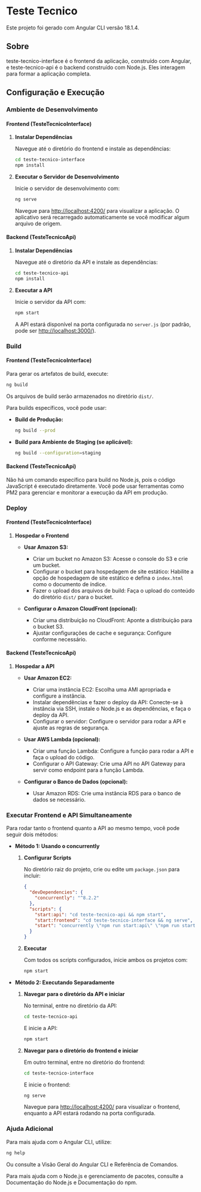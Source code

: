 # Teste Tecnico

Este projeto foi gerado com Angular CLI versão 18.1.4.

## Sobre

teste-tecnico-interface é o frontend da aplicação, construído com Angular, e teste-tecnico-api é o backend construído com Node.js. Eles interagem para formar a aplicação completa.

## Configuração e Execução

### Ambiente de Desenvolvimento

#### Frontend (TesteTecnicoInterface)

1. **Instalar Dependências**

   Navegue até o diretório do frontend e instale as dependências:

   ```bash
   cd teste-tecnico-interface
   npm install
   ```

2. **Executar o Servidor de Desenvolvimento**

   Inicie o servidor de desenvolvimento com:

   ```bash
   ng serve
   ```

   Navegue para [http://localhost:4200/](http://localhost:4200/) para visualizar a aplicação. O aplicativo será recarregado automaticamente se você modificar algum arquivo de origem.

#### Backend (TesteTecnicoApi)

1. **Instalar Dependências**

   Navegue até o diretório da API e instale as dependências:

   ```bash
   cd teste-tecnico-api
   npm install
   ```

2. **Executar a API**

   Inicie o servidor da API com:

   ```bash
   npm start
   ```

   A API estará disponível na porta configurada no `server.js` (por padrão, pode ser [http://localhost:3000/](http://localhost:3000/)).

### Build

#### Frontend (TesteTecnicoInterface)

Para gerar os artefatos de build, execute:

```bash
ng build
```

Os arquivos de build serão armazenados no diretório `dist/`.

Para builds específicos, você pode usar:

- **Build de Produção:**

  ```bash
  ng build --prod
  ```

- **Build para Ambiente de Staging (se aplicável):**

  ```bash
  ng build --configuration=staging
  ```

#### Backend (TesteTecnicoApi)

Não há um comando específico para build no Node.js, pois o código JavaScript é executado diretamente. Você pode usar ferramentas como PM2 para gerenciar e monitorar a execução da API em produção.

### Deploy

#### Frontend (TesteTecnicoInterface)

1. **Hospedar o Frontend**

   - **Usar Amazon S3:**
     - Criar um bucket no Amazon S3: Acesse o console do S3 e crie um bucket.
     - Configurar o bucket para hospedagem de site estático: Habilite a opção de hospedagem de site estático e defina o `index.html` como o documento de índice.
     - Fazer o upload dos arquivos de build: Faça o upload do conteúdo do diretório `dist/` para o bucket.

   - **Configurar o Amazon CloudFront (opcional):**
     - Criar uma distribuição no CloudFront: Aponte a distribuição para o bucket S3.
     - Ajustar configurações de cache e segurança: Configure conforme necessário.

#### Backend (TesteTecnicoApi)

1. **Hospedar a API**

   - **Usar Amazon EC2:**
     - Criar uma instância EC2: Escolha uma AMI apropriada e configure a instância.
     - Instalar dependências e fazer o deploy da API: Conecte-se à instância via SSH, instale o Node.js e as dependências, e faça o deploy da API.
     - Configurar o servidor: Configure o servidor para rodar a API e ajuste as regras de segurança.

   - **Usar AWS Lambda (opcional):**
     - Criar uma função Lambda: Configure a função para rodar a API e faça o upload do código.
     - Configurar o API Gateway: Crie uma API no API Gateway para servir como endpoint para a função Lambda.

   - **Configurar o Banco de Dados (opcional):**
     - Usar Amazon RDS: Crie uma instância RDS para o banco de dados se necessário.

### Executar Frontend e API Simultaneamente

Para rodar tanto o frontend quanto a API ao mesmo tempo, você pode seguir dois métodos:

- **Método 1: Usando o concurrently**

  1. **Configurar Scripts**

     No diretório raiz do projeto, crie ou edite um `package.json` para incluir:

     ```json
     {
       "devDependencies": {
         "concurrently": "^8.2.2"
       },
       "scripts": {
         "start:api": "cd teste-tecnico-api && npm start",
         "start:frontend": "cd teste-tecnico-interface && ng serve",
         "start": "concurrently \"npm run start:api\" \"npm run start:frontend\""
       }
     }
     ```

  2. **Executar**

     Com todos os scripts configurados, inicie ambos os projetos com:

     ```bash
     npm start
     ```

- **Método 2: Executando Separadamente**

  1. **Navegar para o diretório da API e iniciar**

     No terminal, entre no diretório da API:

     ```bash
     cd teste-tecnico-api
     ```

     E inicie a API:

     ```bash
     npm start
     ```

  2. **Navegar para o diretório do frontend e iniciar**

     Em outro terminal, entre no diretório do frontend:

     ```bash
     cd teste-tecnico-interface
     ```

     E inicie o frontend:

     ```bash
     ng serve
     ```

     Navegue para [http://localhost:4200/](http://localhost:4200/) para visualizar o frontend, enquanto a API estará rodando na porta configurada.

### Ajuda Adicional

Para mais ajuda com o Angular CLI, utilize:

```bash
ng help
```

Ou consulte a Visão Geral do Angular CLI e Referência de Comandos.

Para mais ajuda com o Node.js e gerenciamento de pacotes, consulte a Documentação do Node.js e Documentação do npm.
